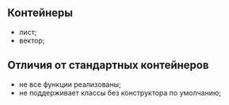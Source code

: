 ## Контейнеры

- лист;
- вектор;

## Отличия от стандартных контейнеров

- не все функции реализованы;
- не поддерживает классы без конструктора по умолчанию;
